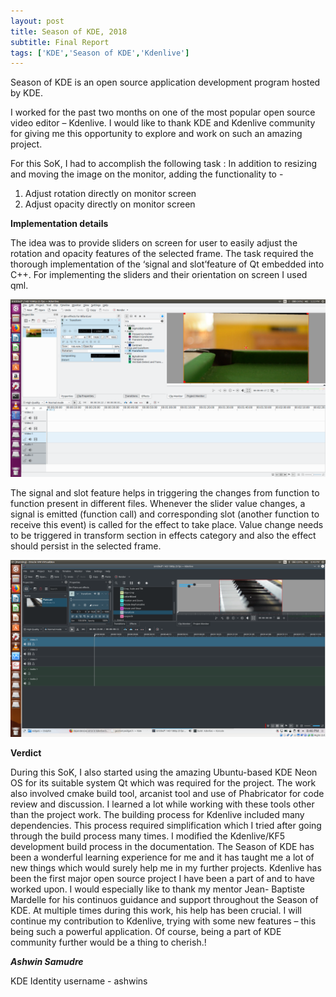 ```yaml
---
layout: post
title: Season of KDE, 2018
subtitle: Final Report
tags: ['KDE','Season of KDE','Kdenlive']
---
```


Season of KDE is an open source application development program
hosted by KDE.

I worked for the past two months on one of the most popular open source
video editor – Kdenlive. I would like to thank KDE and Kdenlive community
for giving me this opportunity to explore and work on such an amazing
project.

For this SoK, I had to accomplish the following task :
In addition to resizing and moving the image on the monitor, adding the
functionality to -
1. Adjust rotation directly on monitor screen
2. Adjust opacity directly on monitor screen

**Implementation details**

The idea was to provide sliders on screen for user to easily adjust the
rotation and opacity features of the selected frame. The task required the
thorough implementation of the ‘signal and slot’feature of Qt
embedded into C++. For implementing the sliders and their orientation on
screen I used qml.

![Earlier version](/img/before-work.png)


The signal and slot feature helps in triggering the changes from function to
function present in different files. Whenever the slider value changes, a
signal is emitted (function call) and corresponding slot (another function to
receive this event) is called for the effect to take place. Value change needs
to be triggered in transform section in effects category and also the effect
should persist in the selected frame.


![Current version](/img/after-work.png)

**Verdict**

During this SoK, I also started using the amazing Ubuntu-based KDE Neon
OS for its suitable system Qt which was required for the project. The work
also involved cmake build tool, arcanist tool and use of Phabricator for
code review and discussion. I learned a lot while working with these tools
other than the project work. The building process for Kdenlive included
many dependencies. This process required simplification which I tried
after going through the build process many times. I modified the
Kdenlive/KF5 development build process in the documentation.
The Season of KDE has been a wonderful learning experience for me and it
has taught me a lot of new things which would surely help me in my
further projects.
Kdenlive has been the first major open source project I have been a part of
and to have worked upon. I would especially like to thank my mentor Jean-
Baptiste Mardelle for his continuos guidance and support throughout the
Season of KDE. At multiple times during this work, his help has been
crucial.
I will continue my contribution to Kdenlive, trying with some new features
– this being such a powerful application. Of course, being a part of KDE
community further would be a thing to cherish.!


***Ashwin Samudre***

KDE Identity username - ashwins
